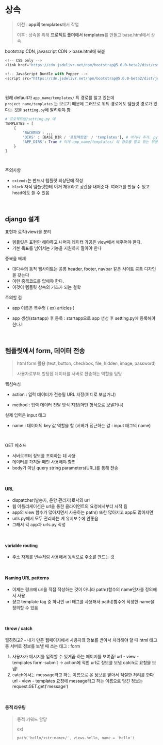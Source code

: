 # 상속

> 이전 : **app의 templates**에서 작업
>
> 이후 : 상속을 위해 **프로젝트 폴더에서 templates**를 만들고 base.html에서 상속

bootstrap CDN, javascript CDN > base.html에 복붙

```python
<!-- CSS only -->
<link href="https://cdn.jsdelivr.net/npm/bootstrap@5.0.0-beta2/dist/css/bootstrap.min.css" rel="stylesheet" integrity="sha384-BmbxuPwQa2lc/FVzBcNJ7UAyJxM6wuqIj61tLrc4wSX0szH/Ev+nYRRuWlolflfl" crossorigin="anonymous">

<!-- JavaScript Bundle with Popper -->
<script src="https://cdn.jsdelivr.net/npm/bootstrap@5.0.0-beta2/dist/js/bootstrap.bundle.min.js" integrity="sha384-b5kHyXgcpbZJO/tY9Ul7kGkf1S0CWuKcCD38l8YkeH8z8QjE0GmW1gYU5S9FOnJ0" crossorigin="anonymous"></script>
```

<br>

원래 default가 `app_name/templates/` 의 경로를 알고 있는데 `project_name/templates` 는 모르기 때문에
그러므로 위의 경로에도 템플릿 경로가 있다는 것을 `setting.py`에 알려줘야 함

```python
# 프로젝트명/setting.py 에
TEMPLATES = [
	{
		'BACKEND': ,,,
		'DIRS' : [BASE_DIR / '프로젝트명' / 'templates'], # 여기다 추가. python pathlib 검색
		'APP_DIRS': True # 이게 app_name/templates/ 의 경로를 알고 있는 부분
	}
]
```

<br>

주의사항
- `extends`는 반드시 템플릿 최상단에 작성
- `block` 자식 템플릿한테 이거 채우라고 공간을 내어준다. 여러개를 만들 수 있고 head에도 쓸 수 있음

<br>

## django 설계

표현과 로직(view)을 분리
- 템플릿은 표현만 해야하고 나머지 데이터 가공은 view에서 해주어야 한다.
- 기본 목표를 넘어서는 기능을 지원하지 말아야 한다

중복을 배제
- 대다수의 동적 웹사이트는 공통 header, footer, navbar 같은 사이트 공통 디자인을 갖는다
- 이런 중복코드를 없애야 한다.
- 이것이 템플릿 상속의 기초가 되는 철학

주의할 점

- app 이름은 복수형 ( ex) articles )

- app 생성(startapp) 후 등록 : startapp으로 app 생성 후 setting.py에 등록해야 한다.!

<br>

## 템플릿에서 form, 데이터 전송

> html form 활용 (text, button, checkbox, file, hidden, image, password)
>
> 사용자로부터 할당된 데이터를 서버로 전송하는 역할을 담당

핵심속성

- action : 입력 데이터가 전송될 URL 지정(어디로 보낼거냐)

- method : 입력 데이터 전달 방식 지정(어떤 형식으로 보낼거냐)

실제 입력은 input 태그

- name : 데이터의 key 값 역할을 함 (서버가 접근하는 값 : input 태그의 name)

<br>

GET 메소드
- 서버로부터 정보를 조회하는 데 사용
- 데이터를 가져올 때만 사용해야 함!!!
- body가 아닌 query string parameters(URL)를 통해 전송

<br>

#### URL

- dispatcher(발송자, 운항 관리자)로서의 url
- 웹 어플리케이션은 url을 통한 클라이언트의 요청에서부터 시작 됨
- app의 view 함수가 많아지면서 사용하는 path() 또한 많아지고 app도 많아지면
- urls.py에서 모두 관리하는 게 유지보수에 안좋음
- 그래서 각 app과 urls.py 작성

<br>

#### variable routing ####
- 주소 자체를 변수처럼 사용해서 동적으로 주소를 만드는 것

<br>

#### Naming URL patterns

- 이제는 링크에 url을 직접 작성하는 것이 아니라 path()함수의 name인자를 정의해서 사용
- 쟝고 template tag 중 하나인 url 태그를 사용해서 path()함수에 작성한 name을 정의할 수 있음

<br>

#### throw / catch
뭘하려고? - 내가 만든 웹페이지에서 사용자의 정보를 받아서 처리해야 할 때
html 태그 중 서버로 정보를 보낼 때 쓰는 태그 : form

1. 사용자가 메시지를 입력할 수 있게끔 하는 페이지를 보여줌!
url - view - templates
form-submit -> action에 적힌 url로 정보를 보냄
catch로 요청을 보냄!
2. catch에서는 message라고 하는 이름으로 온 정보를 받아서 적절한 처리를 한다
url - view - templates
요청에 message라고 하는 이름으로 담긴 정보는 request.GET.get('message')

<br>

#### 동적 라우팅

> 동적 키워드 할당
>
> ex)
>
> `path('hello/<str:name>/', views.hello, name = 'hello')`















